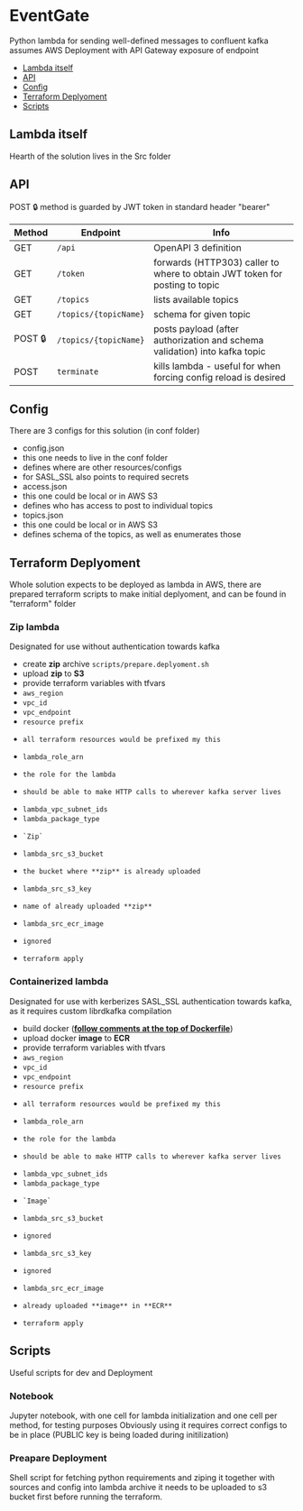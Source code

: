 # EventGate
Python lambda for sending well-defined messages to confluent kafka
assumes AWS Deployment with API Gateway exposure of endpoint

<!-- toc -->
- [Lambda itself](#lambda-itself)
- [API](#api)
- [Config](#config)
- [Terraform Deplyoment](#terraform-deplyoment)
- [Scripts](#scripts)
<!-- tocstop -->

## Lambda itself
Hearth of the solution lives in the Src folder

## API
POST 🔒 method is guarded by JWT token in standard header "bearer"

| Method  | Endpoint              | Info                                                                         |
|---------|-----------------------|------------------------------------------------------------------------------|
| GET     | `/api`                | OpenAPI 3 definition                                                         |
| GET     | `/token`              | forwards (HTTP303) caller to where to obtain JWT token for posting to topic |
| GET     | `/topics`             | lists available topics                                                       |
| GET     | `/topics/{topicName}` | schema for given topic                                                       |
| POST 🔒  | `/topics/{topicName}` | posts payload (after authorization and schema validation) into kafka topic   |
| POST    | `terminate`           | kills lambda - useful for when forcing config reload is desired              |


## Config
There are 3 configs for this solution (in conf folder)

 - config.json
 -   this one needs to live in the conf folder
 -   defines where are other resources/configs
 -   for SASL_SSL also points to required secrets
 - access.json
 -   this one could be local or in AWS S3
 -   defines who has access to post to individual topics
 - topics.json
 -   this one could be local or in AWS S3
 -   defines schema of the topics, as well as enumerates those

## Terraform Deplyoment

Whole solution expects to be deployed as lambda in AWS,
there are prepared terraform scripts to make initial deplyoment, and can be found in "terraform" folder

### Zip lambda

Designated for use without authentication towards kafka

 - create **zip** archive `scripts/prepare.deplyoment.sh`
 - upload **zip** to **S3**
 - provide terraform variables with tfvars
 -   `aws_region`
 -   `vpc_id`
 -   `vpc_endpoint`
 -   `resource prefix`
 -     all terraform resources would be prefixed my this
 -   `lambda_role_arn `
 -     the role for the lambda
 -     should be able to make HTTP calls to wherever kafka server lives
 -   `lambda_vpc_subnet_ids`
 -   `lambda_package_type`
 -     `Zip`
 -   `lambda_src_s3_bucket `
 -     the bucket where **zip** is already uploaded
 -   `lambda_src_s3_key`
 -     name of already uploaded **zip**
 -   `lambda_src_ecr_image`
 -     ignored
 - `terraform apply`
 
### Containerized lambda

Designated for use with kerberizes SASL_SSL authentication towards kafka, as it requires custom librdkafka compilation

 - build docker (**[follow comments at the top of Dockerfile](./Dockerfile)**)
 - upload docker **image** to **ECR**
 - provide terraform variables with tfvars
 -   `aws_region`
 -   `vpc_id`
 -   `vpc_endpoint`
 -   `resource prefix`
 -     all terraform resources would be prefixed my this
 -   `lambda_role_arn `
 -     the role for the lambda
 -     should be able to make HTTP calls to wherever kafka server lives
 -   `lambda_vpc_subnet_ids`
 -   `lambda_package_type`
 -     `Image`
 -   `lambda_src_s3_bucket `
 -     ignored
 -   `lambda_src_s3_key`
 -     ignored
 -   `lambda_src_ecr_image`
 -     already uploaded **image** in **ECR**
 - `terraform apply`

## Scripts
Useful scripts for dev and Deployment

### Notebook
Jupyter notebook, with one cell for lambda initialization and one cell per method, for testing purposes
Obviously using it requires correct configs to be in place (PUBLIC key is being loaded during initilization)

### Preapare Deployment
Shell script for fetching python requirements and ziping it together with sources and config into lambda archive
it needs to be uploaded to s3 bucket first before running the terraform.
